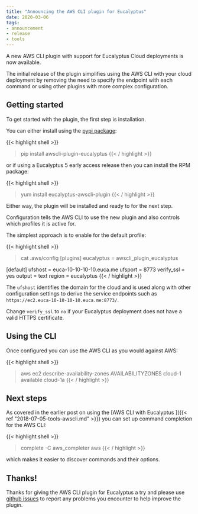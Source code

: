 ```yaml
---
title: "Announcing the AWS CLI plugin for Eucalyptus"
date: 2020-03-06
tags:
- announcement
- release
- tools
---
```


A new AWS CLI plugin with support for Eucalyptus Cloud deployments is now
available.

The initial release of the plugin simplifies using the AWS CLI with your
cloud deployment by removing the need to specify the endpoint with each
command or using other plugins with more complex configuration.

<!--more-->

## Getting started

To get started with the plugin, the first step is installation. 

You can either install using the [pypi package](https://pypi.org/project/awscli-plugin-eucalyptus/):

{{< highlight shell >}}
> pip install awscli-plugin-eucalyptus
{{< / highlight >}}

or if using a Eucalyptus 5 early access release then you can install the RPM package:

{{< highlight shell >}}
> yum install eucalyptus-awscli-plugin
{{< / highlight >}}

Either way, the plugin will be installed and ready to for the next step.

Configuration tells the AWS CLI to use the new plugin and also controls which
profiles it is active for. 

The simplest approach is to enable for the default profile:

{{< highlight shell >}}
> cat .aws/config 
[plugins]
eucalyptus = awscli_plugin_eucalyptus

[default]
ufshost = euca-10-10-10-10.euca.me
ufsport = 8773
verify_ssl = yes
output = text
region = eucalyptus
{{< / highlight >}}

The `ufshost` identifies the domain for the cloud and is used along with
other configuration settings to derive the service endpoints such as `https://ec2.euca-10-10-10-10.euca.me:8773/`.

Change `verify_ssl` to `no` if your Eucalyptus deployment does not have a valid HTTPS certificate.

## Using the CLI

Once configured you can use the AWS CLI as you would against AWS:

{{< highlight shell >}}
> aws ec2 describe-availability-zones
AVAILABILITYZONES	cloud-1	available	cloud-1a
{{< / highlight >}}

## Next steps

As covered in the earlier post on using the [AWS CLI with Eucalyptus ]({{< ref "2018-07-05-tools-awscli.md" >}})
you can set up command completion for the AWS CLI:

{{< highlight shell >}}
> complete -C aws_completer aws
{{< / highlight >}}

which makes it easier to discover commands and their options.

## Thanks!

Thanks for giving the AWS CLI plugin for Eucalyptus a try and please use [github issues](https://github.com/corymbia/eucalyptus-awscli-plugin/issues)
to report any problems you encounter to help improve the plugin.
